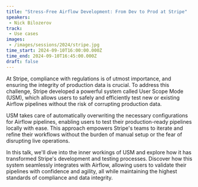 ```yaml
---
title: "Stress-Free Airflow Development: From Dev to Prod at Stripe"
speakers:
 - Nick Bilozerov
track:
 - Use cases
images:
 - /images/sessions/2024/stripe.jpg 
time_start: 2024-09-10T16:00:00.000Z
time_end: 2024-09-10T16:45:00.000Z
draft: false
---
```


At Stripe, compliance with regulations is of utmost importance, and ensuring the integrity of production data is crucial. To address this challenge, Stripe developed a powerful system called User Scope Mode (USM), which allows users to safely and efficiently test new or existing Airflow pipelines without the risk of corrupting production data.

USM takes care of automatically overwriting the necessary configurations for Airflow pipelines, enabling users to test their production-ready pipelines locally with ease. This approach empowers Stripe's teams to iterate and refine their workflows without the burden of manual setup or the fear of disrupting live operations.

In this talk, we'll dive into the inner workings of USM and explore how it has transformed Stripe's development and testing processes. Discover how this system seamlessly integrates with Airflow, allowing users to validate their pipelines with confidence and agility, all while maintaining the highest standards of compliance and data integrity.


